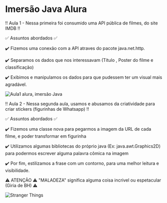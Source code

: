 # Imersão Java Alura
:bangbang: Aula 1 - Nessa primeira foi consumido uma API pública de filmes, do site IMDB 	:bangbang:

:white_check_mark: Assuntos abordados :white_check_mark:

:heavy_check_mark: Fizemos uma conexão com a API atraves do pacote  java.net.http.

:heavy_check_mark: Separamos os dados que nos interessavam (Título , Poster do filme e classificação)

:heavy_check_mark: Exibimos e manipulamos os dados para que pudessem ter um visual mais agradável.


![Aula1 alura, imersão Java](https://user-images.githubusercontent.com/113738086/228403694-0fe595b6-ffd9-4864-83bf-5516bfa11efb.png)



:bangbang: Aula 2 - Nessa segunda aula, usamos e abusamos da criatividade para criar stickers (figurinhas de Whatsapp) :bangbang: 

:white_check_mark: Assuntos abordados :white_check_mark:

:heavy_check_mark: Fizemos uma classe nova para pegarmos a imagem da URL de cada filme, e poder transformar em figurinha

:heavy_check_mark: Utilizamos algumas bibliotecas do próprio java (Ex: java.awt.Graphics2D) para podermos escrever alguma palavra cômica na imagem

:heavy_check_mark: Por fim, estilizamos a frase com um contorno, para uma melhor leitura e visibilidade.

:warning: ATENÇÃO :warning: "MALADEZA" significa alguma coisa incrivel ou espetacular (Giria de BH) :warning:




![Stranger Things](https://user-images.githubusercontent.com/113738086/229005474-18575bae-fbd0-4465-9cb4-7a27f34a6f6c.png)






